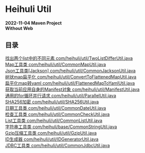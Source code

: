 # Heihuli Util
**2022-11-04 Maven Project**<br>
**Without Web**

## 目录
[找出两个list中的不同元素 com/heihuli/util/TwoListDifferUtil.java](src/main/java/com/heihuli/util/TwoListDifferUtil.java)<br>
[Map工具类 com/heihuli/util/CommonMapUtil.java](src/main/java/com/heihuli/util/CommonMapUtil.java)<br>
[Json工具类[Jackson] com/heihuli/util/CommonJacksonUtil.java](src/main/java/com/heihuli/util/CommonJacksonUtil.java)<br>
[树状map扁平化 com/heihuli/util/ConvertToFlattenedMapUtil.java](src/main/java/com/heihuli/util/ConvertToFlattenedMapUtil.java)<br>
[扁平化map转yaml com/heihuli/util/FlattenedMapToYamlUtil.java](src/main/java/com/heihuli/util/FlattenedMapToYamlUtil.java)<br>
[获取当前应用自身的Manifest对象 com/heihuli/util/ManifestUtil.java](src/main/java/com/heihuli/util/ManifestUtil.java)<br>
[通用的for循环并行请求 com/heihuli/util/ParallelUtil.java](src/main/java/com/heihuli/util/ParallelUtil.java)<br>
[SHA256加密 com/heihuli/util/SHA256Util.java](src/main/java/com/heihuli/util/SHA256Util.java)<br>
[日期工具类 com/heihuli/util/CommonDateUtil.java](src/main/java/com/heihuli/util/CommonDateUtil.java)<br>
[检查工具类 com/heihuli/util/CommonCheckUtil.java](src/main/java/com/heihuli/util/CommonCheckUtil.java)<br>
[List工具类 com/heihuli/util/CommonListUtil.java](src/main/java/com/heihuli/util/CommonListUtil.java)<br>
[字符串工具类 com/heihuli/base/CommonStringUtil.java](src/main/java/com/heihuli/base/CommonStringUtil.java)<br>
[Gzip压缩工具类 com/heihuli/util/GzipUtil.java](src/main/java/com/heihuli/util/GzipUtil.java)<br>
[ID生成器 com/heihuli/util/IDGeneratorUtil.java](src/main/java/com/heihuli/util/IDGeneratorUtil.java)<br>
[JDBC工具类 com/heihuli/util/CommonJdbcUtil.java](src/main/java/com/heihuli/util/CommonJdbcUtil.java)<br>